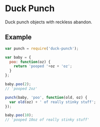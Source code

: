 Duck Punch
==========

Duck punch objects with reckless abandon.

Example
-------

```js
var punch = require('duck-punch');

var baby = {
  poo: function(oz) {
    return 'pooped '+oz + 'oz';
  }
};

baby.poo(2);
// 'pooped 2oz'

punch(baby, 'poo', function(old, oz) {
  var old(oz) + ' of really stinky stuff';
});

baby.poo(10);
// 'pooped 10oz of really stinky stuff'
```

